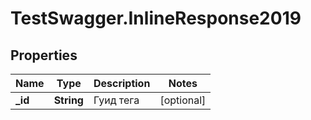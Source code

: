 # TestSwagger.InlineResponse2019

## Properties

Name | Type | Description | Notes
------------ | ------------- | ------------- | -------------
**_id** | **String** | Гуид тега | [optional] 


